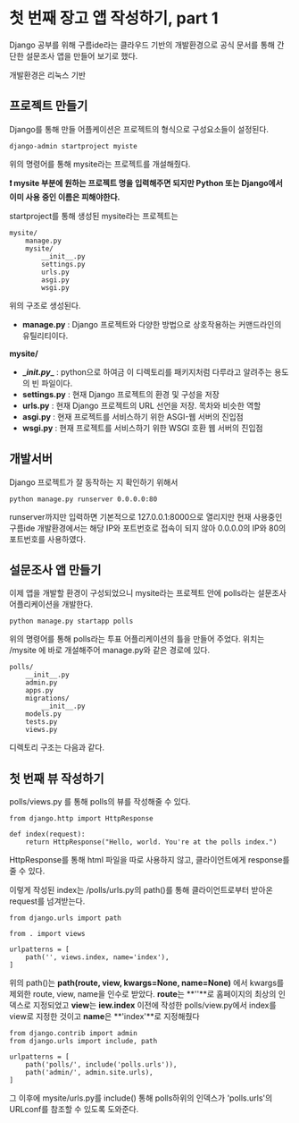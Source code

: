 # 첫 번째 장고 앱 작성하기, part 1
Django 공부를 위해 구름ide라는 클라우드 기반의 개발환경으로 공식 문서를 통해 간단한 설문조사 앱을 만들어 보기로 했다.

개발환경은 리눅스 기반

## 프로젝트 만들기
Django를 통해 만들 어플케이션은 프로젝트의 형식으로 구성요소들이 설정된다.

	django-admin startproject myiste

위의 명령어를 통해 mysite라는 프로젝트를 개설해줬다.

**❗️ mysite 부분에 원하는 프로젝트 명을 입력해주면 되지만 Python 또는 Django에서 이미 사용 중인 이름은 피해야한다.**

startproject를 통해 생성된 mysite라는 프로젝트는

	mysite/
    	manage.py
    	mysite/
        	__init__.py
        	settings.py
        	urls.py
        	asgi.py
        	wsgi.py   
 위의 구조로 생성된다.
 
 - **manage.py** : Django 프로젝트와 다양한 방법으로 상호작용하는 커맨드라인의 유틸리티이다.  

**mysite/**

- **\__init.py__** : python으로 하여금 이 디렉토리를 패키지처럼 다루라고 알려주는 용도의 빈 파일이다.
- **settings.py** : 현재 Django 프로젝트의 환경 및 구성을 저장
- **urls.py** : 현재 Django 프로젝트의 URL 선언을 저장. 목차와 비슷한 역할
- **asgi.py** : 현재 프로젝트를 서비스하기 위한 ASGI-웹 서버의 진입점
- **wsgi.py** : 현재 프로젝트를 서비스하기 위한 WSGI 호환 웹 서버의 진입점

## 개발서버

Django 프로젝트가 잘 동작하는 지 확인하기 위해서

	python manage.py runserver 0.0.0.0:80
    
runserver까지만 입력하면 기본적으로 127.0.0.1:8000으로 열리지만 현재 사용중인 구름ide 개발환경에서는 해당 IP와 포트번호로 접속이 되지 않아 0.0.0.0의 IP와 80의 포트번호를 사용하였다.


## 설문조사 앱 만들기

이제 앱을 개발할 환경이 구성되었으니 mysite라는 프로젝트 안에 polls라는 설문조사 어플리케이션을 개발한다.

	python manage.py startapp polls
    
위의 명령어를 통해 polls라는 투표 어플리케이션의 틀을 만들어 주었다. 위치는 /mysite 에 바로 개설해주어 manage.py와 같은 경로에 있다.

	polls/
    	__init__.py
    	admin.py
    	apps.py
    	migrations/
        	__init__.py
    	models.py
    	tests.py
    	views.py
디렉토리 구조는 다음과 같다.

## 첫 번째 뷰 작성하기

polls/views.py 를 통해 polls의 뷰를 작성해줄 수 있다.

	from django.http import HttpResponse
    
	def index(request):
    	return HttpResponse("Hello, world. You're at the polls index.")
HttpResponse를 통해 html 파일을 따로 사용하지 않고, 클라이언트에게 response를 줄 수 있다.

이렇게 작성된 index는 /polls/urls.py의 path()를 통해 클라이언트로부터 받아온 request를 넘겨받는다.

	from django.urls import path

	from . import views

	urlpatterns = [
    	path('', views.index, name='index'),
	]
위의 path()는
**path(route, view, kwargs=None, name=None)** 
에서 kwargs를 제외한 route, view, name을 인수로 받았다.
**route**는 **''**로 홈페이지의 최상의 인덱스로 지정되었고
**view**는 **iew.index** 이전에 작성한 polls/view.py에서 index를 view로 지정한 것이고
**name**은 **'index'**로 지정해줬다

	from django.contrib import admin
	from django.urls import include, path

	urlpatterns = [
    	path('polls/', include('polls.urls')),
    	path('admin/', admin.site.urls),
	]

그 이후에 mysite/urls.py를 include() 통해 polls하위의 인덱스가 'polls.urls'의 URLconf를 참조할 수 있도록 도와준다. 
